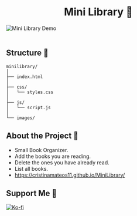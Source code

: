 <div align="center">
<h1 align="center">Mini Library 🤍</h1>
</div align="center">
<img src="https://res.cloudinary.com/dlddsebry/image/upload/v1693403453/Cristina_2_lh8hz2.png" alt="Mini Library Demo" style="display: block; margin: 0 auto;">
<br>

## Structure 🤍

```
minilibrary/
│
├── index.html
│
├── css/
│   └── styles.css
│
├── js/
│   └── script.js
│
└── images/
```

## About the Project 🤍

- Small Book Organizer.
- Add the books you are reading.
- Delete the ones you have already read.
- List all books.
- https://cristinamateos11.github.io/MiniLibrary/


## Support Me 🤍
[![Ko-fi](https://img.shields.io/badge/Ko--fi-Support-orange?style=for-the-badge&logo=ko-fi&logoColor=white&color=ff69b4)](https://ko-fi.com/cristinamateos11)
